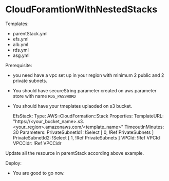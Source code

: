 # CloudForamtionWithNestedStacks

Templates:
* parentStack.yml
* efs.yml
* alb.yml
* rds.yml
* asg.yml

Prerequisite:

* you need have a vpc set up in your region with minimum 2 public and 2 private subnets.
* You should have secureString parameter created on aws parameter store with name `RDS_PASSWORD`
* You should have your tmeplates uplaoded on s3 bucket.

  EfsStack:
    Type: AWS::CloudFormation::Stack
    Properties:
      TemplateURL: "https://<your_bucket_name>.s3.<your_region>.amazonaws.com/<template_name>"
      TimeoutInMinutes: 30
      Parameters: 
        PrivateSubnetId1: !Select [ 0, !Ref PrivateSubnets ]
        PrivateSubnetId2: !Select [ 1, !Ref PrivateSubnets ]
        VPCId: !Ref VPCId
        VPCCidr: !Ref VPCCidr

Update all the resource in parentStack according above example.


Deploy:
* You are good to go now.

